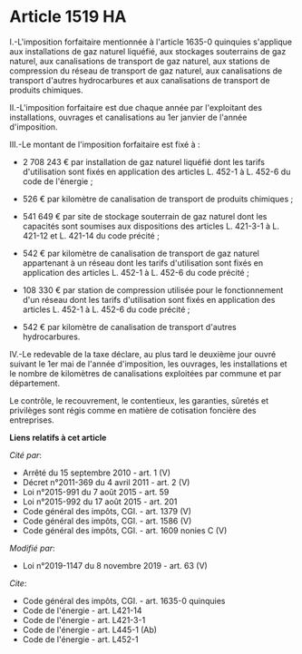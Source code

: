 # Article 1519 HA

I.-L'imposition forfaitaire mentionnée à l'article 1635-0 quinquies s'applique aux installations de gaz naturel liquéfié, aux
stockages souterrains de gaz naturel, aux canalisations de transport de gaz naturel, aux stations de compression du réseau de
transport de gaz naturel, aux canalisations de transport d'autres hydrocarbures et aux canalisations de transport de produits
chimiques.

II.-L'imposition forfaitaire est due chaque année par l'exploitant des installations, ouvrages et canalisations au 1er
janvier de l'année d'imposition.

III.-Le montant de l'imposition forfaitaire est fixé à :

- 2 708 243 € par installation de gaz naturel liquéfié dont les tarifs d'utilisation sont fixés en application des articles
L. 452-1 à L. 452-6 du code de l'énergie ;

- 526 € par kilomètre de canalisation de transport de produits chimiques ;

- 541 649 € par site de stockage souterrain de gaz naturel dont les capacités sont soumises aux dispositions des articles L.
421-3-1 à L. 421-12 et L. 421-14 du code précité ;

- 542 € par kilomètre de canalisation de transport de gaz naturel appartenant à un réseau dont les tarifs d'utilisation sont
fixés en application des articles L. 452-1 à L. 452-6 du code précité ;

- 108 330 € par station de compression utilisée pour le fonctionnement d'un réseau dont les tarifs d'utilisation sont fixés
en application des articles L. 452-1 à L. 452-6 du code précité ;

- 542 € par kilomètre de canalisation de transport d'autres hydrocarbures.

IV.-Le redevable de la taxe déclare, au plus tard le deuxième jour ouvré suivant le 1er mai de l'année d'imposition, les
ouvrages, les installations et le nombre de kilomètres de canalisations exploitées par commune et par département.

Le contrôle, le recouvrement, le contentieux, les garanties, sûretés et privilèges sont régis comme en matière de cotisation
foncière des entreprises.

**Liens relatifs à cet article**

_Cité par_:

  - Arrêté du 15 septembre 2010 - art. 1 (V)
  - Décret n°2011-369 du 4 avril 2011 - art. 2 (V)
  - Loi n°2015-991 du 7 août 2015 - art. 59
  - Loi n°2015-992 du 17 août 2015 - art. 201
  - Code général des impôts, CGI. - art. 1379 (V)
  - Code général des impôts, CGI. - art. 1586 (V)
  - Code général des impôts, CGI. - art. 1609 nonies C (V)

_Modifié par_:

  - Loi n°2019-1147 du 8 novembre 2019 - art. 63 (V)

_Cite_:

  - Code général des impôts, CGI. - art. 1635-0 quinquies
  - Code de l'énergie - art. L421-14
  - Code de l'énergie - art. L421-3-1
  - Code de l'énergie - art. L445-1 (Ab)
  - Code de l'énergie - art. L452-1

